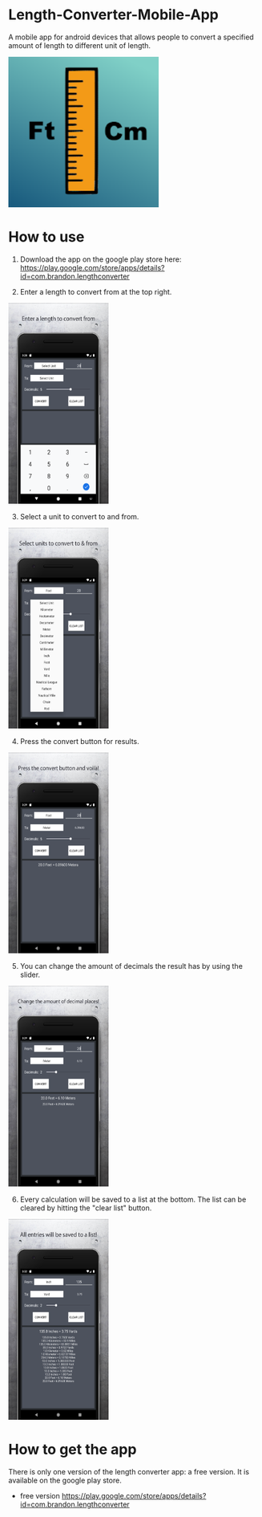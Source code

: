 # Length-Converter-Mobile-App
A mobile app for android devices that allows people to convert a specified amount of length to different unit of length. 

<p><img src="lengthIcon.png" width="300" height="300"></p>

# How to use
1. Download the app on the google play store here: https://play.google.com/store/apps/details?id=com.brandon.lengthconverter

2. Enter a length to convert from at the top right. 
<p><img src="length1.png" width="200" height="400"></p>

3. Select a unit to convert to and from.
<p><img src="length2.png" width="200" height="400"></p>

4. Press the convert button for results. 
<p><img src="length3.png" width="200" height="400"></p>

5. You can change the amount of decimals the result has by using the slider. 
<p><img src="length4.png" width="200" height="400"></p>

6. Every calculation will be saved to a list at the bottom. The list can be cleared by hitting the "clear list" button.
<p><img src="length5.png" width="200" height="400"></p>

# How to get the app
There is only one version of the length converter app: a free version. It is available on the google play store.
  - free version https://play.google.com/store/apps/details?id=com.brandon.lengthconverter
